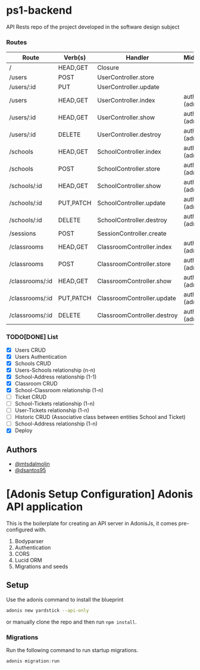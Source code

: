 # ps1-backend
API Rests repo of the project developed in the software design subject

### Routes
| Route        | Verb(s)   | Handler                  | Middleware      | Name            |
|--------------|-----------|--------------------------|-----------------|-----------------|
| /            | HEAD,GET  | Closure                  |                 | /               |
| /users       | POST      | UserController.store     |                 | /users          |
| /users/:id   | PUT       | UserController.update    |                 | /users/:id      |
| /users       | HEAD,GET  | UserController.index     | auth,is:(admin) | users.index     |
| /users/:id   | HEAD,GET  | UserController.show      | auth,is:(admin) | users.show      |
| /users/:id   | DELETE    | UserController.destroy   | auth,is:(admin) | users.destroy   |
| /schools     | HEAD,GET  | SchoolController.index   | auth,is:(admin) | schools.index   |
| /schools     | POST      | SchoolController.store   | auth,is:(admin) | schools.store   |
| /schools/:id | HEAD,GET  | SchoolController.show    | auth,is:(admin) | schools.show    |
| /schools/:id | PUT,PATCH | SchoolController.update  | auth,is:(admin) | schools.update  |
| /schools/:id | DELETE    | SchoolController.destroy | auth,is:(admin) | schools.destroy |
| /sessions    | POST      | SessionController.create |                 | /sessions       |
| /classrooms  | HEAD,GET  | ClassroomController.index      |  auth,is:(admin)   | classrooms.index  |
| /classrooms  | POST      | ClassroomController.store      |  auth,is:(admin)   | classrooms.store  |
| /classrooms/:id | HEAD,GET  | ClassroomController.show    |  auth,is:(admin)   | classrooms.show  |
| /classrooms/:id | PUT,PATCH | ClassroomController.update  |  auth,is:(admin)   | classrooms.update  |
| /classrooms/:id | DELETE    | ClassroomController.destroy |  auth,is:(admin)   | classrooms.destroy  |

### TODO[DONE] List
- [x] Users CRUD
- [x] Users Authentication
- [x] Schools CRUD
- [x] Users-Schools relationship (n-n)
- [x] School-Address relationship (1-1)
- [x] Classroom CRUD
- [x] School-Classroom relationship (1-n)
- [ ] Ticket CRUD
- [ ] School-Tickets relationship (1-n)
- [ ] User-Tickets relationship (1-n)
- [ ] Historic CRUD (Associative class between entities School and Ticket)
- [ ] School-Address relationship (1-n)
- [x] Deploy

## Authors
- [@mtsdalmolin](https://github.com/mtsdalmolin)
- [@dsantos95](https://github.com/dsantos95)

# [Adonis Setup Configuration] Adonis API application

This is the boilerplate for creating an API server in AdonisJs, it comes pre-configured with.

1. Bodyparser
2. Authentication
3. CORS
4. Lucid ORM
5. Migrations and seeds

## Setup

Use the adonis command to install the blueprint

```bash
adonis new yardstick --api-only
```

or manually clone the repo and then run `npm install`.


### Migrations

Run the following command to run startup migrations.

```js
adonis migration:run
```

